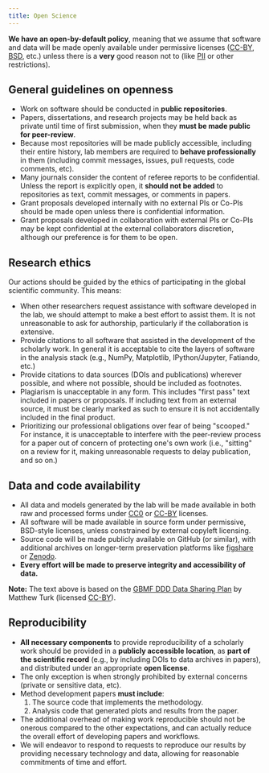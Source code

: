 ```yaml
---
title: Open Science
---
```


<div class="lead">

**We have an open-by-default policy**, meaning that we assume that software and
data will be made openly available under permissive licenses
([CC-BY](https://creativecommons.org/licenses/by/4.0),
[BSD](https://opensource.org/licenses/BSD-3-Clause), etc.)
unless there is a  **very** good reason not to
(like [PII](https://en.wikipedia.org/wiki/Personally_identifiable_information)
or other restrictions).

</div>

## General guidelines on openness

* Work on software should be conducted in **public repositories**.
* Papers, dissertations, and research projects may be held back as private
  until time of first submission, when they **must be made public for
  peer-review**.
* Because most repositories will be made publicly accessible, including their
  entire history, lab members are required to **behave professionally** in them
  (including commit messages, issues, pull requests, code comments, etc).
* Many journals consider the content of referee reports to be confidential.
  Unless the report is explicitly open, it **should not be added** to
  repositories as text, commit messages, or comments in papers.
* Grant proposals developed internally with no external PIs or Co-PIs should be
  made open unless there is confidential information.
* Grant proposals developed in collaboration with external PIs or Co-PIs may be
  kept confidential at the external collaborators discretion, although our
  preference is for them to be open.

## Research ethics

Our actions should be guided by the ethics of participating in the global
scientific community.
This means:

* When other researchers request assistance with software developed in the lab,
  we should attempt to make a best effort to assist them. It is not
  unreasonable to ask for authorship, particularly if the collaboration is
  extensive.
* Provide citations to all software that assisted in the development of the
  scholarly work. In general it is acceptable to cite the layers of software in
  the analysis stack (e.g., NumPy, Matplotlib, IPython/Jupyter, Fatiando, etc.)
* Provide citations to data sources (DOIs and publications) wherever possible,
  and where not possible, should be included as footnotes.
* Plagiarism is unacceptable in any form. This includes "first pass" text
  included in papers or proposals. If including text from an external source,
  it must be clearly marked as such to ensure it is not accidentally included
  in the final product.
* Prioritizing our professional obligations over fear of being "scooped." For
  instance, it is unacceptable to interfere with the peer-review process for a
  paper out of concern of protecting one's own work (i.e., "sitting" on a
  review for it, making unreasonable requests to delay publication, and so on.)

## Data and code availability

* All data and models generated by the lab will be made available in both raw
  and processed forms under
  [CC0](https://creativecommons.org/publicdomain/zero/1.0/) or
  [CC-BY](https://creativecommons.org/licenses/by/4.0) licenses.
* All software will be made available in source form under permissive,
  BSD-style licenses, unless constrained by external copyleft licensing.
* Source code will be made publicly available on GitHub (or similar),
  with additional archives on longer-term preservation platforms like
  [figshare](https://figshare.com/) or [Zenodo](https://zenodo.org/).
* **Every effort will be made to preserve integrity and accessibility of data.**

<div class="callout">

**Note:** The text above is based on the
[GBMF DDD Data Sharing Plan](https://doi.org/10.6084/m9.figshare.1293561)
by Matthew Turk (licensed [CC-BY](https://creativecommons.org/licenses/by/4.0/)).

</div>

## Reproducibility

* **All necessary components** to provide reproducibility of a scholarly work
  should be provided in a **publicly accessible location**, as **part of the
  scientific record** (e.g., by including DOIs to data archives in papers),
  and distributed under an appropriate **open license**.
* The only exception is when strongly prohibited by external concerns (private
  or sensitive data, etc).
* Method development papers **must include**:
  1. The source code that implements the methodology.
  1. Analysis code that generated plots and results from the paper.
* The additional overhead of making work reproducible should not be onerous
  compared to the other expectations, and can actually reduce the overall
  effort of developing papers and workflows.
* We will endeavor to respond to requests to reproduce our results by providing
  necessary technology and data, allowing for reasonable commitments of time
  and effort.
